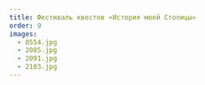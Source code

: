 ```yaml
---
title: Фестиваль квестов «История моей Столицы»
order: 9
images:
  - 0554.jpg
  - 2085.jpg
  - 2091.jpg
  - 2103.jpg
---
```

